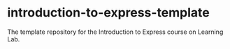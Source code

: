 # introduction-to-express-template
The template repository for the Introduction to Express course on Learning Lab.
